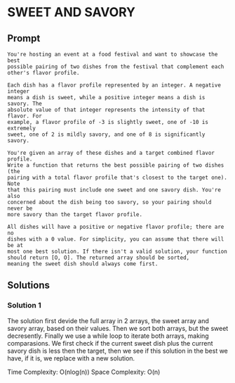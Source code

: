 # SWEET AND SAVORY

  ## Prompt

    You're hosting an event at a food festival and want to showcase the best
    possible pairing of two dishes from the festival that complement each
    other's flavor profile.

    Each dish has a flavor profile represented by an integer. A negative integer
    means a dish is sweet, while a positive integer means a dish is savory. The
    absolute value of that integer represents the intensity of that flavor. For
    example, a flavor profile of -3 is slightly sweet, one of -10 is extremely
    sweet, one of 2 is mildly savory, and one of 8 is significantly savory.
  
    You're given an array of these dishes and a target combined flavor profile.
    Write a function that returns the best possible pairing of two dishes (the
    pairing with a total flavor profile that's closest to the target one). Note
    that this pairing must include one sweet and one savory dish. You're also
    concerned about the dish being too savory, so your pairing should never be
    more savory than the target flavor profile.

    All dishes will have a positive or negative flavor profile; there are no
    dishes with a 0 value. For simplicity, you can assume that there will be at
    most one best solution. If there isn't a valid solution, your function
    should return [O, O]. The returned array should be sorted,
    meaning the sweet dish should always come first.
  

  ## Solutions
  ### Solution 1
  The solution first devide the full array in 2 arrays, the sweet array and savory array, based on their values. Then we sort both arrays, but the sweet decresently. Finally we use a while loop to iterate both arrays, making comparasions. We first check if the current sweet dish plus the current savory dish is less then the target, then we see if this solution in the best we have, if it is, we replace with a new solution.

  Time Complexity: O(nlog(n))
  Space Complexity: O(n)